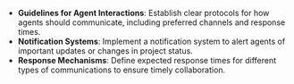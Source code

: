 - **Guidelines for Agent Interactions**: Establish clear protocols for how agents should communicate, including preferred channels and response times.
- **Notification Systems**: Implement a notification system to alert agents of important updates or changes in project status.
- **Response Mechanisms**: Define expected response times for different types of communications to ensure timely collaboration.
